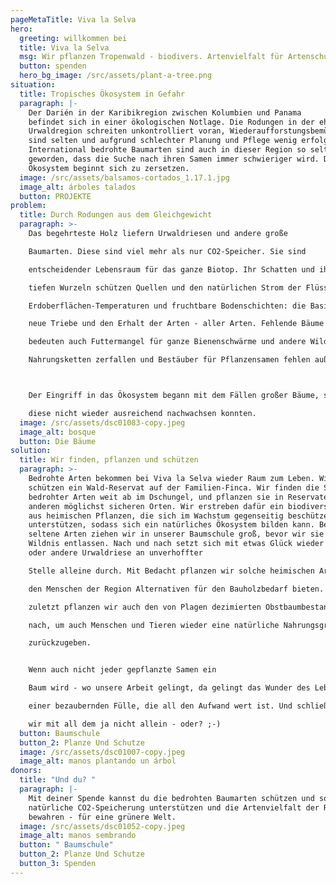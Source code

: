 ```yaml
---
pageMetaTitle: Viva la Selva
hero:
  greeting: willkommen bei
  title: Viva la Selva
  msg: Wir pflanzen Tropenwald - biodivers. Artenvielfalt für Artenschutz.
  button: spenden
  hero_bg_image: /src/assets/plant-a-tree.png
situation:
  title: Tropisches Ökosystem in Gefahr
  paragraph: |-
    Der Darién in der Karibikregion zwischen Kolumbien und Panama
    befindet sich in einer ökologischen Notlage. Die Rodungen in der ehemaligen
    Urwaldregion schreiten unkontrolliert voran, Wiederaufforstungsbemühungen
    sind selten und aufgrund schlechter Planung und Pflege wenig erfolgreich.
    International bedrohte Baumarten sind auch in dieser Region so selten
    geworden, dass die Suche nach ihren Samen immer schwieriger wird. Das
    Ökosystem beginnt sich zu zersetzen.
  image: /src/assets/balsamos-cortados_1.17.1.jpg
  image_alt: árboles talados
  button: PROJEKTE
problem:
  title: Durch Rodungen aus dem Gleichgewicht
  paragraph: >-
    Das begehrteste Holz liefern Urwaldriesen und andere große

    Baumarten. Diese sind viel mehr als nur CO2-Speicher. Sie sind

    entscheidender Lebensraum für das ganze Biotop. Ihr Schatten und ihre

    tiefen Wurzeln schützen Quellen und den natürlichen Strom der Flüsse,

    Erdoberflächen-Temperaturen und fruchtbare Bodenschichten: die Basis für

    neue Triebe und den Erhalt der Arten - aller Arten. Fehlende Bäume

    bedeuten auch Futtermangel für ganze Bienenschwärme und andere Wildtiere -

    Nahrungsketten zerfallen und Bestäuber für Pflanzensamen fehlen außerdem...



    Der Eingriff in das Ökosystem begann mit dem Fällen großer Bäume, so viele und so schnell, dass

    diese nicht wieder ausreichend nachwachsen konnten.
  image: /src/assets/dsc01083-copy.jpeg
  image_alt: bosque
  button: Die Bäume
solution:
  title: Wir finden, pflanzen und schützen
  paragraph: >-
    Bedrohte Arten bekommen bei Viva la Selva wieder Raum zum Leben. Wir
    schützen ein Wald-Reservat auf der Familien-Finca. Wir finden die Samen
    bedrohter Arten weit ab im Dschungel, und pflanzen sie in Reservaten und
    anderen möglichst sicheren Orten. Wir erstreben dafür ein biodiverses Umfeld
    aus heimischen Pflanzen, die sich im Wachstum gegenseitig beschützen und
    unterstützen, sodass sich ein natürliches Ökosystem bilden kann. Besonders
    seltene Arten ziehen wir in unserer Baumschule groß, bevor wir sie in die
    Wildnis entlassen. Nach und nach setzt sich mit etwas Glück wieder der eine
    oder andere Urwaldriese an unverhoffter

    Stelle alleine durch. Mit Bedacht pflanzen wir solche heimischen Arten vermehrt mit, die

    den Menschen der Region Alternativen für den Bauholzbedarf bieten. Und nicht

    zuletzt pflanzen wir auch den von Plagen dezimierten Obstbaumbestand

    nach, um auch Menschen und Tieren wieder eine natürliche Nahrungsgrundlage

    zurückzugeben. 


    Wenn auch nicht jeder gepflanzte Samen ein

    Baum wird - wo unsere Arbeit gelingt, da gelingt das Wunder des Lebens in

    einer bezaubernden Fülle, die all den Aufwand wert ist. Und schließlich sind

    wir mit all dem ja nicht allein - oder? ;-)
  button: Baumschule
  button_2: Planze Und Schutze
  image: /src/assets/dsc01007-copy.jpeg
  image_alt: manos plantando un árbol
donors:
  title: "Und du? "
  paragraph: |-
    Mit deiner Spende kannst du die bedrohten Baumarten schützen und so
    natürliche CO2-Speicherung unterstützen und die Artenvielfalt der Region
    bewahren - für eine grünere Welt.
  image: /src/assets/dsc01052-copy.jpeg
  image_alt: manos sembrando
  button: " Baumschule"
  button_2: Planze Und Schutze
  button_3: Spenden
---
```

